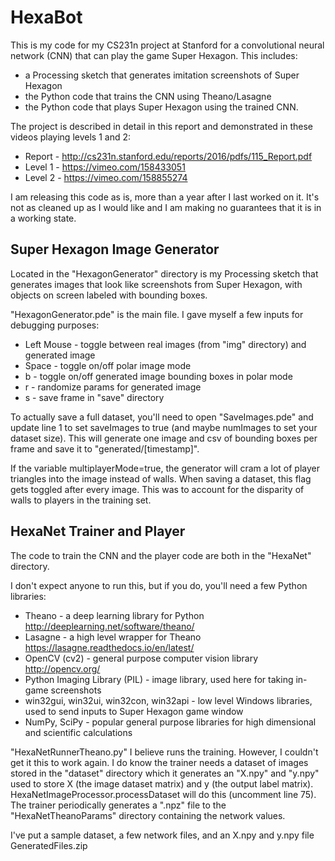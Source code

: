 # HexaBot

This is my code for my CS231n project at Stanford for a convolutional neural network (CNN) that can play the game Super Hexagon. This includes:
- a Processing sketch that generates imitation screenshots of Super Hexagon
- the Python code that trains the CNN using Theano/Lasagne
- the Python code that plays Super Hexagon using the trained CNN.

The project is described in detail in this report and demonstrated in these videos playing levels 1 and 2:
- Report - http://cs231n.stanford.edu/reports/2016/pdfs/115_Report.pdf
- Level 1 - https://vimeo.com/158433051
- Level 2 - https://vimeo.com/158855274

I am releasing this code as is, more than a year after I last worked on it. It's not as cleaned up as I would like and I am making no guarantees that it is in a working state. 

## Super Hexagon Image Generator

Located in the "HexagonGenerator" directory is my Processing sketch that generates images that look like screenshots from Super Hexagon, with objects on screen labeled with bounding boxes. 

"HexagonGenerator.pde" is the main file. I gave myself a few inputs for debugging purposes:
- Left Mouse - toggle between real images (from "img" directory) and generated image
- Space - toggle on/off polar image mode
- b - toggle on/off generated image bounding boxes in polar mode
- r - randomize params for generated image
- s - save frame in "save" directory

To actually save a full dataset, you'll need to open "SaveImages.pde" and update line 1 to set saveImages to true (and maybe numImages to set your dataset size). This will generate one image and csv of bounding boxes per frame and save it to "generated/[timestamp]".

If the variable multiplayerMode=true, the generator will cram a lot of player triangles into the image instead of walls. When saving a dataset, this flag gets toggled after every image. This was to account for the disparity of walls to players in the training set.

## HexaNet Trainer and Player

The code to train the CNN and the player code are both in the "HexaNet" directory.

I don't expect anyone to run this, but if you do, you'll need a few Python libraries:
- Theano - a deep learning library for Python http://deeplearning.net/software/theano/
- Lasagne - a high level wrapper for Theano https://lasagne.readthedocs.io/en/latest/
- OpenCV (cv2) - general purpose computer vision library http://opencv.org/
- Python Imaging Library (PIL) - image library, used here for taking in-game screenshots
- win32gui, win32ui, win32con, win32api - low level Windows libraries, used to send inputs to Super Hexagon game window
- NumPy, SciPy - popular general purpose libraries for high dimensional and scientific calculations

"HexaNetRunnerTheano.py" I believe runs the training. However, I couldn't get it this to work again. I do know the trainer needs a dataset of images stored in the "dataset" directory which it generates an "X.npy" and "y.npy" used to store X (the image dataset matrix) and y (the output label matrix). HexaNetImageProcessor.processDataset will do this (uncomment line 75). The trainer periodically generates a ".npz" file to the "HexaNetTheanoParams" directory containing the network values.

I've put a sample dataset, a few network files, and an X.npy and y.npy file GeneratedFiles.zip